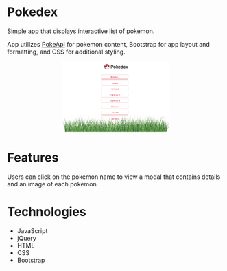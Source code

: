 # Pokedex

Simple app that displays interactive list of
pokemon. 

App utilizes [PokeApi](https://pokeapi.co/) for pokemon content,
Bootstrap for app layout and formatting, and CSS for additional styling. 

<p align="center"> 
  <img src="pokedex.png"
  title="Pokedex App" width="250px">
</p>

# Features
Users can click on the pokemon name to view a modal that contains
details and an image of each pokemon.

# Technologies
* JavaScript
* jQuery
* HTML
* CSS
* Bootstrap
